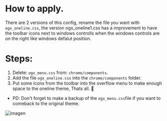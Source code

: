 # How to apply.
<p>There are 2 versions of this config, rename the file you want with <code>ogx_oneline.css</code>, the version ogx_oneline1.css has a improvement to have the toolbar icons next to windows controlls when the windows controls are on the right like windows defalut position. </p>

# Steps: 
<ol><li>Delete: <code>ogx_menu.css</code> from: <code>chrome/components</code>. </li>

  <li>Add the file <code>ogx_oneline.css</code> into the <code>chrome/components</code> folder.</li>
  <li>Put some icons from the toolbar into the overflow menu to make enough space to the oneline theme, Thats all. 💙</li></ol>

<ul><li>PD: Don't forget to make a backup of the <code>ogx_menu.css</code>file if you want to comeback to the original theme.</li></ul>

![imagen](https://user-images.githubusercontent.com/22057609/182465046-173cdc9f-d34d-4726-ab46-5b31315edfd0.png)
